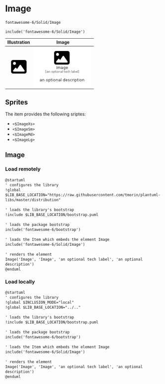 # Image


```text
fontawesome-6/Solid/Image
```

```text
include('fontawesome-6/Solid/Image')
```



| Illustration | Image |
| :---: | :---: |
| ![illustration for Illustration](../../fontawesome-6/Solid/Image.png) | ![illustration for Image](../../fontawesome-6/Solid/Image.Local.png) |



## Sprites
The item provides the following sriptes:

- `<$ImageXs>`
- `<$ImageSm>`
- `<$ImageMd>`
- `<$ImageLg>`





## Image

### Load remotely
```plantuml
@startuml
' configures the library
!global $LIB_BASE_LOCATION="https://raw.githubusercontent.com/tmorin/plantuml-libs/master/distribution"

' loads the library's bootstrap
!include $LIB_BASE_LOCATION/bootstrap.puml

' loads the package bootstrap
include('fontawesome-6/bootstrap')

' loads the Item which embeds the element Image
include('fontawesome-6/Solid/Image')

' renders the element
Image('Image', 'Image', 'an optional tech label', 'an optional description')
@enduml
```

### Load locally
```plantuml
@startuml
' configures the library
!global $INCLUSION_MODE="local"
!global $LIB_BASE_LOCATION="../.."

' loads the library's bootstrap
!include $LIB_BASE_LOCATION/bootstrap.puml

' loads the package bootstrap
include('fontawesome-6/bootstrap')

' loads the Item which embeds the element Image
include('fontawesome-6/Solid/Image')

' renders the element
Image('Image', 'Image', 'an optional tech label', 'an optional description')
@enduml
```

